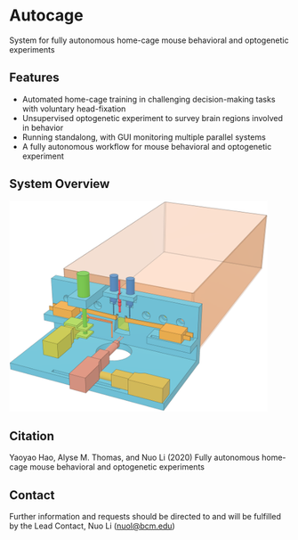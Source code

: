# Autocage
System for fully autonomous home-cage mouse behavioral and optogenetic experiments
## Features
- Automated home-cage training in challenging decision-making tasks with voluntary head-fixation
- Unsupervised optogenetic experiment to survey brain regions involved in behavior
- Running standalong, with GUI monitoring multiple parallel systems
- A fully autonomous workflow for mouse behavioral and optogenetic experiment

## System Overview
<img src="https://github.com/NuoLiLabBCM/Autocage/blob/master/Design%20files/Assemble%20v42.png" width="464" height="378" />

## Citation
Yaoyao Hao, Alyse M. Thomas, and Nuo Li (2020) Fully autonomous home-cage mouse behavioral and optogenetic experiments

## Contact
Further information and requests should be directed to and will be fulfilled by the Lead Contact, Nuo Li (nuol@bcm.edu)
